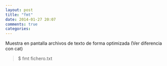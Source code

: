 ```yaml
---
layout: post
title: "fmt"
date: 2014-01-27 20:07
comments: true
categories: 
---
```

Muestra en pantalla archivos de texto de forma optimizada (Ver diferencia con cat)

>$ fmt fichero.txt

